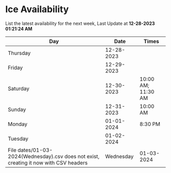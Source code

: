 # Ice Availability

List the latest availability for the next week, Last Update at **12-28-2023 01:21:24 AM**

| Day         | Date        | Times       |
| ----------- | ----------- | ----------- |
|Thursday|12-28-2023||
|Friday|12-29-2023||
|Saturday|12-30-2023|10:00 AM; 11:30 AM|
|Sunday|12-31-2023|10:00 AM|
|Monday|01-01-2024|8:30 PM|
|Tuesday|01-02-2024||
File dates/01-03-2024(Wednesday).csv does not exist, creating it now with CSV headers |Wednesday|01-03-2024|5:30 PM; 7:00 PM; 8:30 PM|

